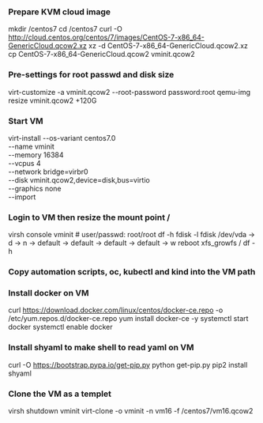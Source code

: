 ### Prepare KVM cloud image
mkdir /centos7
cd /centos7
curl -O http://cloud.centos.org/centos/7/images/CentOS-7-x86_64-GenericCloud.qcow2.xz
xz -d CentOS-7-x86_64-GenericCloud.qcow2.xz
cp CentOS-7-x86_64-GenericCloud.qcow2 vminit.qcow2

### Pre-settings for root passwd and disk size
virt-customize -a vminit.qcow2 --root-password password:root
qemu-img resize vminit.qcow2 +120G

### Start VM
virt-install --os-variant centos7.0 \
--name vminit \
--memory 16384 \
--vcpus 4 \
--network bridge=virbr0 \
--disk vminit.qcow2,device=disk,bus=virtio \
--graphics none \
--import

### Login to VM then resize the mount point / 
virsh console vminit # user/passwd: root/root
df -h
fdisk -l
fdisk /dev/vda
    -> d
    -> n
    -> default
    -> default
    -> default
    -> default
    -> w
reboot
xfs_growfs /
df -h

### Copy automation scripts, oc, kubectl and kind into the VM path

### Install docker on VM
curl  https://download.docker.com/linux/centos/docker-ce.repo -o /etc/yum.repos.d/docker-ce.repo
yum install docker-ce -y
systemctl start docker
systemctl enable docker

### Install shyaml to make shell to read yaml on VM
curl -O https://bootstrap.pypa.io/get-pip.py
python get-pip.py
pip2 install shyaml

### Clone the VM as a templet
virsh shutdown vminit
virt-clone -o vminit -n vm16 -f /centos7/vm16.qcow2

